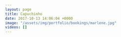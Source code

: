 ```yaml
---
layout: page
title: Capuchinho
date: 2017-10-13 14:06:04 +0000
image: "/assets/img/portfolio/bookings/marlene.jpg"
videos: []
---
```

